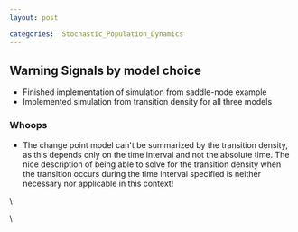 ```yaml
---
layout: post

categories:  Stochastic_Population_Dynamics
---
```






 





Warning Signals by model choice
-------------------------------

-   Finished implementation of simulation from saddle-node example
-   Implemented simulation from transition density for all three models

### Whoops

-   The change point model can't be summarized by the transition
    density, as this depends only on the time interval and not the
    absolute time. The nice description of being able to solve for the
    transition density when the transition occurs during the time
    interval specified is neither necessary nor applicable in this
    context!

\

\


